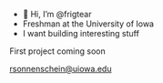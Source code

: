 - 👋 Hi, I’m @frigtear
- Freshman at the University of Iowa
- I want building interesting stuff

First project coming soon

rsonnenschein@uiowa.edu 

<!---
frigtear/frigtear is a ✨ special ✨ repository because its `README.md` (this file) appears on your GitHub profile.
You can click the Preview link to take a look at your changes.
--->

